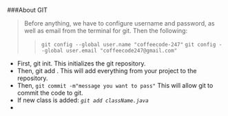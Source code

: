 ###About GIT
>Before anything, we have to configure username and password, as well as
> email from the terminal for git. Then the following:
>>`git config --global user.name "coffeecode-247"`
>>`git config --global user.email "coffeecode247@gmail.com"`

- First, git init. This initializes the git repository.
- Then, git add . This will add everything from your project to the repository.
- Then, `git commit -m"message you want to pass"` This will allow git to
commit the code to git.
- If new class is added: _`git add className.java`_
- 